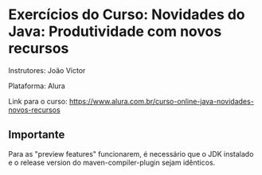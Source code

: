 # Exercícios do Curso: Novidades do Java: Produtividade com novos recursos

Instrutores: João Victor

Plataforma: Alura

Link para o curso: https://www.alura.com.br/curso-online-java-novidades-novos-recursos

## Importante

Para as "preview features" funcionarem, é necessário que o JDK instalado
e o release version do maven-compiler-plugin sejam idênticos.